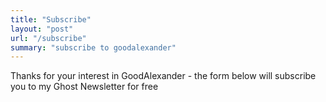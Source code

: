 ```yaml
---
title: "Subscribe"
layout: "post"
url: "/subscribe"
summary: "subscribe to goodalexander"
---
```


Thanks for your interest in GoodAlexander - the form below will subscribe you to my Ghost Newsletter for free 

<div style="height: 50vh">  
    <script 
        src="https://cdn.jsdelivr.net/ghost/signup-form@~0.2/umd/signup-form.min.js" 
        data-background-color="#2B2B2B"   
        data-text-color="#ffffff"
        data-button-color="#2d2d2d"        
        data-button-text-color="#ffffff"
        data-title="goodalexander" 
        data-description="crypto trading" 
        data-site="https://goodalexander.ghost.io/" 
        data-locale="en" 
        async>
    </script>
</div>
